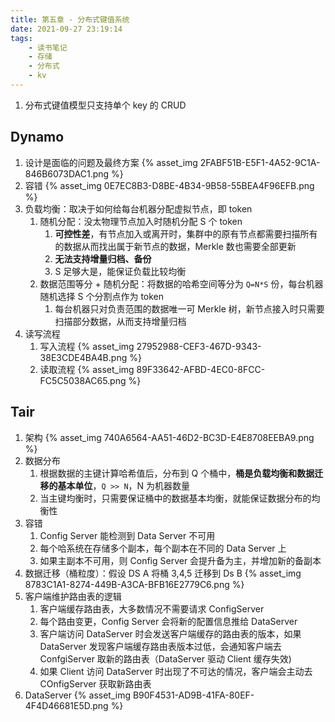 ```yaml
---
title: 第五章 - 分布式键值系统
date: 2021-09-27 23:19:14
tags:
    - 读书笔记
    - 存储
    - 分布式
    - kv
---
```


1. 分布式键值模型只支持单个 key 的 CRUD

## Dynamo
1. 设计是面临的问题及最终方案
    {% asset_img 2FABF51B-E5F1-4A52-9C1A-846B6073DAC1.png %}
2. 容错
    {% asset_img 0E7EC8B3-D8BE-4B34-9B58-55BEA4F96EFB.png %}
3. 负载均衡：取决于如何给每台机器分配虚拟节点，即 token
    1. 随机分配：没太物理节点加入时随机分配 S 个 token
        1. **可控性差**，有节点加入或离开时，集群中的原有节点都需要扫描所有的数据从而找出属于新节点的数据，Merkle 数也需要全部更新
        2. **无法支持增量归档、备份**
        3. S 足够大是，能保证负载比较均衡
    2. 数据范围等分 + 随机分配：将数据的哈希空间等分为 `Q=N*S` 份，每台机器随机选择 S 个分割点作为 token
        1. 每台机器只对负责范围的数据唯一可 Merkle 树，新节点接入时只需要扫描部分数据，从而支持增量归档
4. 读写流程
    1. 写入流程
        {% asset_img 27952988-CEF3-467D-9343-38E3CDE4BA4B.png %}
    2. 读取流程
        {% asset_img 89F33642-AFBD-4EC0-8FCC-FC5C5038AC65.png %}
        
## Tair
1. 架构
    {% asset_img 740A6564-AA51-46D2-BC3D-E4E8708EEBA9.png %}
2. 数据分布
    1. 根据数据的主键计算哈希值后，分布到 Q 个桶中，**桶是负载均衡和数据迁移的基本单位**，`Q >> N`，N 为机器数量
    2. 当主键均衡时，只需要保证桶中的数据基本均衡，就能保证数据分布的均衡性
3. 容错
    1. Config Server 能检测到 Data Server 不可用
    2. 每个哈系统在存储多个副本，每个副本在不同的 Data Server 上
    3. 如果主副本不可用，则 Config Server 会提升备为主，并增加新的备副本
4. 数据迁移（桶粒度）：假设 DS A 将桶 3,4,5 迁移到 Ds B
    {% asset_img 8783C1A1-8274-449B-A3CA-BFB16E2779C6.png %}
5. 客户端维护路由表的逻辑
    1. 客户端缓存路由表，大多数情况不需要请求 ConfigServer
    2. 每个路由变更，Config Server 会将新的配置信息推给 DataServer
    3. 客户端访问 DataServer 时会发送客户端缓存的路由表的版本，如果 DataServer 发现客户端缓存路由表版本过低，会通知客户端去 ConfgiServer 取新的路由表（DataServer 驱动 Client 缓存失效)
    4. 如果 Client 访问 DataServer 时出现了不可达的情况，客户端会主动去 COnfigServer 获取新路由表
6. DataServer
    {% asset_img B90F4531-AD9B-41FA-80EF-4F4D46681E5D.png %}
    